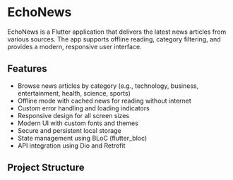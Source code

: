 # EchoNews

EchoNews is a Flutter application that delivers the latest news articles from various sources. The app supports offline reading, category filtering, and provides a modern, responsive user interface.

## Features

- Browse news articles by category (e.g., technology, business, entertainment, health, science, sports)
- Offline mode with cached news for reading without internet
- Custom error handling and loading indicators
- Responsive design for all screen sizes
- Modern UI with custom fonts and themes
- Secure and persistent local storage
- State management using BLoC (flutter_bloc)
- API integration using Dio and Retrofit

## Project Structure

